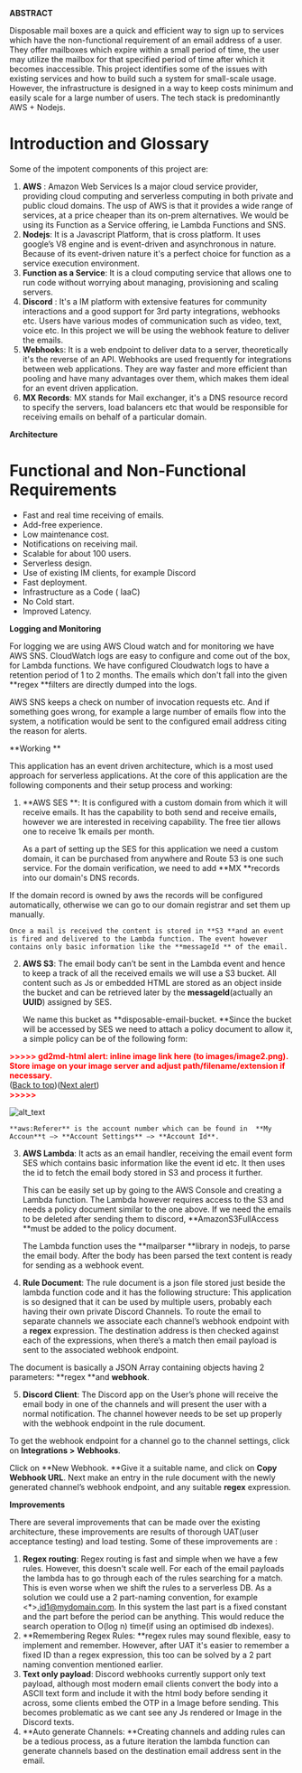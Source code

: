 

**ABSTRACT**


Disposable mail boxes are a quick and efficient way to sign up to services which have the non-functional requirement of an email address of a user. They offer mailboxes which expire within a small period of time, the user may utilize the mailbox for that specified period of time after which it becomes inaccessible. This project identifies some of the issues with existing services and how to build such a system for small-scale usage. However, the infrastructure is designed in a way to keep costs minimum and easily scale for a large number of users. The tech stack is predominantly AWS + Nodejs.




# Introduction and Glossary

Some of the impotent components of this project are:



1. **AWS** : Amazon Web Services Is a major  cloud service provider, providing cloud computing and serverless computing in both private and public cloud domains. The usp of AWS is that it provides a wide range of services, at a price cheaper than its on-prem alternatives. We would be using its  Function as a Service offering, ie Lambda Functions and SNS.
2. **Nodejs**: It is a Javascript Platform, that is cross platform. It uses google’s V8 engine and is event-driven and asynchronous in nature. Because of its event-driven nature it's a perfect choice for function as a service execution environment.
3. **Function as a Service**:  It is a cloud computing service that allows one to run code without worrying about managing, provisioning and scaling servers.
4. **Discord** : It's a IM platform with extensive features for community interactions and a good support for 3rd party integrations, webhooks etc. Users have various modes of communication such as video, text, voice etc. In this project we will be using the webhook feature to deliver the emails.
5. **Webhook**s: It is a web endpoint to deliver data to a server, theoretically it's the reverse of an API. Webhooks are used frequently for integrations between web applications. They are way faster and more efficient than pooling and have many advantages over them, which makes them ideal for an event driven application.
6. **MX Records**: MX stands for Mail exchanger, it's a DNS resource record to specify the servers, load balancers etc that would be responsible for receiving emails on behalf of a particular domain.

**Architecture**


# Functional and Non-Functional Requirements



* Fast and real time receiving of emails.
* Add-free experience.
* Low maintenance cost.
* Notifications on receiving mail.
* Scalable for about 100 users.
* Serverless design.
* Use of existing IM clients, for example Discord
* Fast deployment.
* Infrastructure as a Code ( IaaC)
* No Cold start.
* Improved Latency.

**Logging and Monitoring**

For logging we are using AWS Cloud watch and for monitoring we have AWS SNS. CloudWatch logs are easy to configure and come out of the box, for Lambda functions. We have configured Cloudwatch logs to have a retention period of 1 to 2 months. The emails which don't fall into the given **regex **filters are directly dumped into the logs.

AWS SNS keeps a check on number of invocation requests etc. And if something goes wrong, for example a large number of emails flow into the system, a notification would be sent to the configured email address citing the reason for alerts.

**Working **

This application has an event driven architecture, which is a most used approach for serverless applications. At the core of this application are the following components and their setup process and working:



1. **AWS SES **: It is configured with a custom domain from which it will receive emails. It has the capability to both send and receive emails, however we are interested in receiving capability. The free tier allows one to receive 1k emails per month.

    As a part of setting up the SES for this application we need a custom domain, it can be purchased from anywhere and Route 53 is one such service. For the domain verification, we need to add **MX **records into our domain's DNS records. 

If the domain record is owned by aws the records will be configured automatically, otherwise we can go to our domain registrar and set them up manually.


    Once a mail is received the content is stored in **S3 **and an event is fired and delivered to the Lambda function. The event however contains only basic information like the **messageId ** of the email.

2. **AWS S3**: The email body can’t be sent in the Lambda event and hence to keep a track of all the received emails we will use a S3 bucket. All content such as Js or embedded HTML are stored as an object inside the bucket and can be retrieved later by the **messageId**(actually an **UUID**) assigned by SES. 

    We name this bucket as **disposable-email-bucket. **Since the bucket will be accessed by SES we need to attach a policy document to allow it, a simple policy can be of the following form:


    

<p id="gdcalert2" ><span style="color: red; font-weight: bold">>>>>>  gd2md-html alert: inline image link here (to images/image2.png). Store image on your image server and adjust path/filename/extension if necessary. </span><br>(<a href="#">Back to top</a>)(<a href="#gdcalert3">Next alert</a>)<br><span style="color: red; font-weight: bold">>>>>> </span></p>


![alt_text](images/image2.png "image_tooltip")



    **aws:Referer** is the account number which can be found in  **My Accoun**t –> **Account Settings** –> **Account Id**.

3. **AWS Lambda**: It acts as an email handler, receiving the email  event form SES which contains basic information like the event id etc. It then uses the id to fetch the email body stored in S3 and process it further.

    This can be easily set up by going to the AWS Console and creating a Lambda function. The Lambda however requires access to the S3 and needs a policy document similar to the one above. If we need the emails to be deleted after sending them to discord, **AmazonS3FullAccess **must be added to the policy document.


    The Lambda function uses the **mailparser **library in nodejs, to parse the email body. After the body has been parsed the text content is ready for sending as a webhook event.

4. **Rule Document**: The rule document is a json file stored just beside the lambda function code and it has the following structure:
This application is so designed that it can be used by multiple users, probably each having their own private Discord Channels. To route the email to separate channels we associate each channel’s webhook endpoint with a **regex** expression. The destination address is then checked against each of the expressions, when there’s a match then email payload is sent to the associated webhook endpoint.


The document is basically a JSON Array containing objects having 2 parameters: **regex **and **webhook**.

5. **Discord Client**: The Discord app on the User’s phone will receive the email body in one of the channels and will present the user with a normal notification. The channel however needs to be set up properly with the webhook endpoint in the rule document.

To get the webhook endpoint for a channel go to the channel settings, click on **Integrations >** **Webhooks**. 

Click on **New Webhook. **Give it a suitable name, and click on **Copy Webhook URL**. Next make an entry in the rule document with the newly generated channel’s webhook endpoint, and any suitable **regex** expression. 

**Improvements**

There are several improvements that can be made over the existing architecture, these improvements are results of thorough UAT(user acceptance testing) and load testing. Some of these improvements are :



1. **Regex routing**: Regex routing is fast and simple when we have a few rules. However, this doesn't scale well. For each of the email payloads the lambda has to go through each of the rules searching for a match. This is even worse when we shift the rules to a serverless DB. As a solution we could use a 2 part-naming convention, for example &lt;*>[.id1@mydomain.com](mailto:.id1@mydomain.com). In this system the last part is a fixed constant and the part before the period can be anything. This would reduce the search operation to O(log n) time(if using an optimised db indexes).
2. **Remembering Regex Rules: **regex rules may sound flexible, easy to implement and remember. However, after UAT it's easier to remember a fixed ID than a regex expression, this too can be solved by a 2 part naming convention mentioned earlier.
3. **Text only payload**: Discord webhooks currently support only text payload, although most modern email clients convert the body into a ASCII text form and include it with the html body before sending it across, some clients embed the OTP in a Image before sending. This becomes problematic as we cant see any Js rendered or Image in the Discord texts.
4. **Auto generate Channels: **Creating channels and adding rules can be a tedious process, as a future iteration the lambda function can generate channels based on the destination email address sent in the email.
